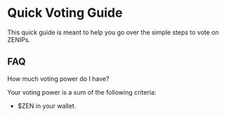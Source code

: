# Quick Voting Guide

This quick guide is meant to help you go over the simple steps to vote on ZENIPs.

## FAQ​

How much voting power do I have?

Your voting power is a sum of the following criteria:

- $ZEN in your wallet.
